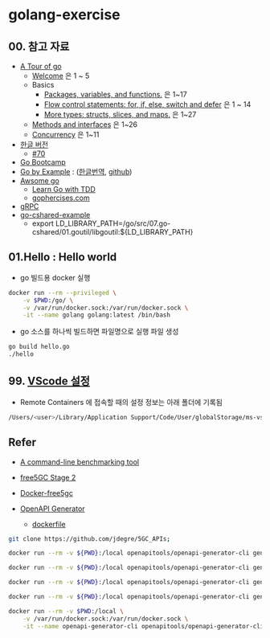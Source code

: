 # golang-exercise


## 00. 참고 자료

- [A Tour of go](https://tour.golang.org/list)
  - [Welcome](https://tour.golang.org/welcome/1) 은 1 ~ 5
  - Basics
    - [Packages, variables, and functions.](https://tour.golang.org/basics/1) 은  1~17
    - [Flow control statements: for, if, else, switch and defer](https://tour.golang.org/flowcontrol/1) 은 1 ~ 14
    - [More types: structs, slices, and maps.](https://tour.golang.org/moretypes/1) 은 1~27
  - [Methods and interfaces](https://tour.golang.org/methods/1) 은 1~26
  - [Concurrency](https://tour.golang.org/concurrency/1) 은 1~11
- [한글 버전](https://go-tour-kr.appspot.com)
  - [#70](https://go-tour-kr.appspot.com/#70)
- [Go Bootcamp](http://www.golangbootcamp.com/book/)
- [Go by Example](https://gobyexample.com/) : ([한글번역](https://mingrammer.com/gobyexample), [github](https://github.com/mingrammer/gobyexample))
- [Awsome go](https://awesome-go.com/)
  - [Learn Go with TDD](https://github.com/quii/learn-go-with-tests) 
  - [gophercises.com](https://gophercises.com/)
- [gRPC](https://github.com/grpc/grpc-go)
- [go-cshared-example](https://github.com/vladimirvivien/go-cshared-examples)
  - export LD_LIBRARY_PATH=/go/src/07.go-cshared/01.goutil/libgoutil:${LD_LIBRARY_PATH}

## 01.Hello : Hello world

- go 빌드용 docker 실행

```sh
docker run --rm --privileged \
    -v $PWD:/go/ \
    -v /var/run/docker.sock:/var/run/docker.sock \
    -it --name golang golang:latest /bin/bash
```

- go 소스를 하나씩 빌드하면 파일명으로 실행 파일 생성

```sh
go build hello.go
./hello
```

## 99. [VScode 설정](https://ux.stories.pe.kr/111)

- Remote Containers 에 접속할 때의 설정 정보는 아래 폴더에 기록됨

```sh
/Users/<user>/Library/Application Support/Code/User/globalStorage/ms-vscode-remote.remote-containers/imageConfigs/
```

## Refer
- [A command-line benchmarking tool](https://github.com/sharkdp/hyperfine)

- [free5GC Stage 2](https://bitbucket.org/free5GC/free5gc-stage-2/)
- [Docker-free5gc](https://github.com/abousselmi/docker-free5gc)
- [OpenAPI Generator](https://openapi-generator.tech/)
  - [dockerfile](https://hub.docker.com/r/openapitools/openapi-generator/dockerfile)
```sh
git clone https://github.com/jdegre/5GC_APIs;

docker run --rm -v ${PWD}:/local openapitools/openapi-generator-cli generate -i /local/TS29122_NIDD.yaml -g go -o /local/out/go

docker run --rm -v ${PWD}:/local openapitools/openapi-generator-cli generate -i /local/TS29122_NIDD.yaml -g go-server -o /local/out/go

docker run --rm -v ${PWD}:/local openapitools/openapi-generator-cli generate -i /local/TS29522_NIDDConfigurationTrigger.yaml -g go -o /local/out/go

docker run --rm -v ${PWD}:/local openapitools/openapi-generator-cli generate -i /local/TS29522_NIDDConfigurationTrigger.yaml -g go-server -o /local/out/go

docker run --rm -v $PWD:/local \
    -v /var/run/docker.sock:/var/run/docker.sock \
    -it --name openapi-generator-cli openapitools/openapi-generator-cli /bin/bash
```
